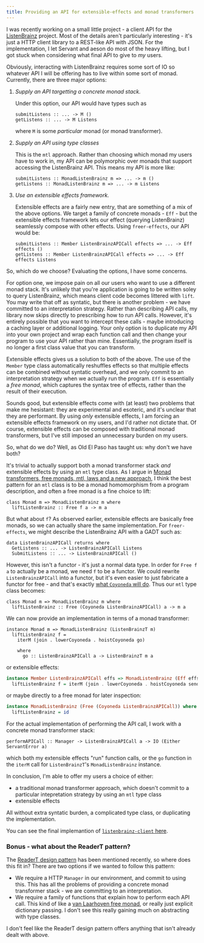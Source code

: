 ```yaml
---
title: Providing an API for extensible-effects and monad transformers
---
```


I was recently working on a small little project - a client API for the
[ListenBrainz](https://listenbrainz.org) project. Most of the details aren't
particularly interesting - it's just a HTTP client library to a REST-like API
with JSON. For the implementation, I let Servant and aeson do most of the heavy
lifting, but I got stuck when considering what final API to give to *my* users.

Obviously, interacting with ListenBrainz requires some sort of IO so whatever
API I will be offering has to live within some sort of monad. Currently, there
are three major options:

1. *Supply an API targetting a concrete monad stack.*

    Under this option, our API would have types such as
    
    ```
    submitListens :: ... -> M ()
    getListens :: ... -> M Listens
    ```
    
    where `M` is some *particular* monad (or monad transformer).
    
2. *Supply an API using type classes*

    This is the `mtl` approach. Rather than choosing which monad my users have
    to work in, my API can be polymorphic over monads that support accessing the
    ListenBrainz API. This means my API is more like:

    ```
    submitListens :: MonadListenBrainz m => ... -> m ()
    getListens :: MonadListenBrainz m => ... -> m Listens
    ```

3. *Use an extensible effects framework.*

    Extensible effects are a fairly new entry, that are something of a mix of
    the above options. We target a family of concrete monads - `Eff` - but the
    extensible effects framework lets our effect (querying ListenBrainz)
    seamlessly compose with other effects. Using `freer-effects`, our API would
    be:
    
    ```
    submitListens :: Member ListenBrainzAPICall effects => ... -> Eff effects ()
    getListens :: Member ListenBrainzAPICall effects => ... -> Eff effects Listens
    ```

So, which do we choose? Evaluating the options, I have some concerns. 

For option one, we impose pain on all our users who want to use a different
monad stack. It's unlikely that you're application is going to be written soley
to query ListenBrainz, which means client code becomes littered with `lift`. You
may write that off as syntatic, but there is another problem - we have committed
to an interpretation strategy. Rather than describing API calls, my library now
skips directly to prescribing how to run API calls. However, it's entirely
possible that you want to intercept these calls - maybe introducing a caching
layer or additional logging. Your only option is to duplicate my API into your
own project and wrap each function call and then change your program to use
your API rather than mine. Essentially, the program itself is no longer a first
class value that you can transform.

Extensible effects gives us a solution to both of the above. The use of the
`Member` type class automatically reshuffles effects so that multiple effects
can be combined without syntatic overhead, and we only commit to an
interpretation strategy when we actually run the program. `Eff` is essentially a
*free monad*, which captures the syntax tree of effects, rather than the result
of their execution.

Sounds good, but extensible effects come with (at least) two problems that make
me hesistant: they are experimental and esoteric, and it's unclear that they are
performant. By using *only* extensible effects, I am forcing an extensible
effects framework on my users, and I'd rather not dictate that. Of course,
extensible effects can be composed with traditional monad transformers, but I've
still imposed an unnecessary burden on my users.

So, what do we do? Well, as Old El Paso has taught us: why don't we have both?

It's trivial to actually support both a monad transformer stack *and* extensible
effects by using an `mtl` type class. As I argue in [Monad transformers, free
monads, mtl, laws and a new
approach](/blog/posts/2016-01-26-transformers-free-monads-mtl-laws.html), I
think the best pattern for an `mtl` class is to be a monad homomorphism from a
program description, and often a free monad is a fine choice to lift:

```
class Monad m => MonadListenBrainz m where
  liftListenBrainz :: Free f a -> m a
```

But what about `f`? As observed earlier, extensible effects are basically free
monads, so we can actually share the same implementation. For `freer-effects`,
we might describe the ListenBrainz API with a GADT such as:

```
data ListenBrainzAPICall returns where
  GetListens :: ... -> ListenBrainzAPICall Listens
  SubmitListens :: ... -> ListenBrainzAPICall ()
```

However, this isn't a functor - it's just a normal data type. In order for 
`Free f a` to actually be a monad, we need `f` to be a functor. We could rewrite
`ListenBrainzAPICall` into a functor, but it's even easier to just fabricate a
functor for free - and that's exactly [what `Coyoneda` will
do](https://www.reddit.com/r/haskelltil/comments/4ea7er/coyoneda_is_just_the_free_functor/).
Thus our `mtl` type class becomes:

```
class Monad m => MonadListenBrainz m where
  liftListenBrainz :: Free (Coyoneda ListenBrainzAPICall) a -> m a 
```

We can now provide an implementation in terms of a monad transformer:

```
instance Monad m => MonadListenBrainz (ListenBrainzT m)
  liftListenBrainz f =
    iterM (join . lowerCoyoneda . hoistCoyoneda go)

    where
      go :: ListenBrainzAPICall a -> ListenBrainzT m a
```

or extensible effects:

```haskell 
instance Member ListenBrainzAPICall effs => MonadListenBrainz (Eff effs) where
  liftListenBrainz f = iterM (join . lowerCoyoneda . hoistCoyoneda send) f 
```

or maybe directly to a free monad for later inspection:

```haskell
instance MonadListenBrainz (Free (Coyoneda ListenBrainzAPICall)) where
  liftListenBrainz = id
```

For the actual implementation of performing the API call, I work with a concrete
monad transformer stack:

```
performAPICall :: Manager -> ListenBrainzAPICall a -> IO (Either ServantError a)
```

which both my extensible effects "run" function calls, or the `go` function in
the `iterM` call for `ListenBrainzT`'s `MonadListenBrainz` instance.

In conclusion, I'm able to offer my users a choice of either:

* a traditional monad transformer approach, which doesn't commit to a particular
  intepretation strategy by using an `mtl` type class
* extensible effects

All without extra syntatic burden, a complicated type class, or duplicating the
implementation.

You can see the final implemantion of [`listenbrainz-client`
here](https://hackage.haskell.org/package/listenbrainz-client-1.0.1/docs/src/Web-ListenBrainz.html).


### Bonus - what about the ReaderT pattern?

The [ReaderT design
pattern](https://www.fpcomplete.com/blog/2017/06/readert-design-pattern) has
been mentioned recently, so where does this fit in? There are two options if we
wanted to follow this pattern:

* We require a HTTP `Manager` in our environment, and commit to using this. This
  has all the problems of providing a concrete monad transformer stack - we are
  committing to an interpretation.
* We require a family of functions that explain how to perform each API call.
  This kind of like a [van Laarhoven free
  monad](http://r6.ca/blog/20140210T181244Z.html), or really just explicit
  dictionary passing. I don't see this really gaining much on abstracting with
  type classes.
  
I don't feel like the ReaderT design pattern offers anything that isn't already
dealt with above.
